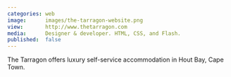 ```yaml
---
categories: web
image:      images/the-tarragon-website.png
view:       http://www.thetarragon.com
media:      Designer & developer. HTML, CSS, and Flash.
published:  false
---
```

The Tarragon offers luxury self-service accommodation in Hout Bay, Cape Town.
